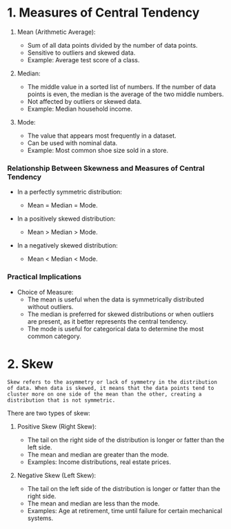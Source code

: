 # 1. Measures of Central Tendency

1. Mean (Arithmetic Average):
    * Sum of all data points divided by the number of data points.
    * Sensitive to outliers and skewed data.
    * Example: Average test score of a class.

2. Median:
    * The middle value in a sorted list of numbers. If the number of data points is even, the median is the average of the two middle numbers.
    * Not affected by outliers or skewed data.
    * Example: Median household income.

3. Mode:
    * The value that appears most frequently in a dataset.
    * Can be used with nominal data.
    * Example: Most common shoe size sold in a store.

### Relationship Between Skewness and Measures of Central Tendency
* In a perfectly symmetric distribution:
    * Mean = Median = Mode.

* In a positively skewed distribution:
    * Mean > Median > Mode.

* In a negatively skewed distribution:
    * Mean < Median < Mode.

### Practical Implications
* Choice of Measure:
    * The mean is useful when the data is symmetrically distributed without outliers.
    * The median is preferred for skewed distributions or when outliers are present, as it better represents the central tendency.
    * The mode is useful for categorical data to determine the most common category.


# 2. Skew

    Skew refers to the asymmetry or lack of symmetry in the distribution of data. When data is skewed, it means that the data points tend to cluster more on one side of the mean than the other, creating a distribution that is not symmetric. 

There are two types of skew:

1. Positive Skew (Right Skew):
    * The tail on the right side of the distribution is longer or fatter than the left side.
    * The mean and median are greater than the mode.
    * Examples: Income distributions, real estate prices.

2. Negative Skew (Left Skew):
    * The tail on the left side of the distribution is longer or fatter than the right side.
    * The mean and median are less than the mode.
    * Examples: Age at retirement, time until failure for certain mechanical systems.